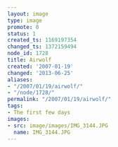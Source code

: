 ```yaml
---
layout: image
type: image
promote: 0
status: 1
created_ts: 1169197354
changed_ts: 1372159494
node_id: 1728
title: Airwolf
created: '2007-01-19'
changed: '2013-06-25'
aliases:
- "/2007/01/19/airwolf/"
- "/node/1728/"
permalink: "/2007/01/19/airwolf/"
tags:
- The first few days
images:
- src: image/images/IMG_3144.JPG
  name: IMG_3144.JPG
---
```


